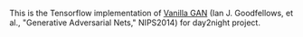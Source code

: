 This is the Tensorflow implementation of [Vanilla GAN](https://papers.nips.cc/paper/5423-generative-adversarial-nets.pdf) 
(Ian J. Goodfellows, et al., "Generative Adversarial Nets," NIPS2014) for day2night project.
